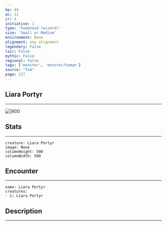 ```yaml
---
hp: 84
ac: 11
cr: 4
initiative: 1
type: 'humanoid (wizard)'    
size: 'Small or Medium'
environment: None
alignment: any alignment
legendary: False
lair: False
mythic: False
regional: False
tags: ['monster', 'monster/human']
source: "ToA"
page: 227
---
```


## Liara Portyr
---

![|600](D:/Program%20Files/5e.tools/img/bestiary/ToA/Liara%20Portyr.jpg)

## Stats
---

```statblock
creature: Liara Portyr
image: None
columnHeight: 500
columnWidth: 500
```

## Encounter
---

```encounter-table
name: Liara Portyr
creatures:
- 1: Liara Portyr
```

## Description
---




